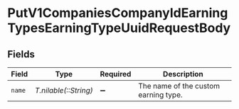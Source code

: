 # PutV1CompaniesCompanyIdEarningTypesEarningTypeUuidRequestBody


## Fields

| Field                                | Type                                 | Required                             | Description                          |
| ------------------------------------ | ------------------------------------ | ------------------------------------ | ------------------------------------ |
| `name`                               | *T.nilable(::String)*                | :heavy_minus_sign:                   | The name of the custom earning type. |